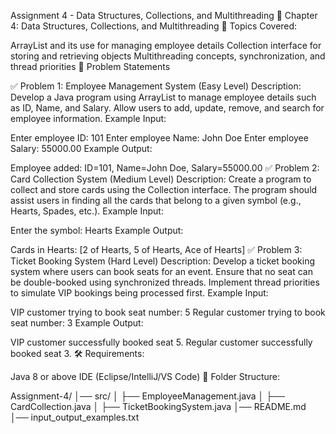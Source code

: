 Assignment 4 - Data Structures, Collections, and Multithreading
📖 Chapter 4: Data Structures, Collections, and Multithreading
🔹 Topics Covered:

ArrayList and its use for managing employee details
Collection interface for storing and retrieving objects
Multithreading concepts, synchronization, and thread priorities
📝 Problem Statements

✅ Problem 1: Employee Management System (Easy Level)
Description:
Develop a Java program using ArrayList to manage employee details such as ID, Name, and Salary. Allow users to add, update, remove, and search for employee information.
Example Input:

Enter employee ID: 101
Enter employee Name: John Doe
Enter employee Salary: 55000.00
Example Output:

Employee added: ID=101, Name=John Doe, Salary=55000.00
✅ Problem 2: Card Collection System (Medium Level)
Description:
Create a program to collect and store cards using the Collection interface. The program should assist users in finding all the cards that belong to a given symbol (e.g., Hearts, Spades, etc.).
Example Input:

Enter the symbol: Hearts
Example Output:

Cards in Hearts: [2 of Hearts, 5 of Hearts, Ace of Hearts]
✅ Problem 3: Ticket Booking System (Hard Level)
Description:
Develop a ticket booking system where users can book seats for an event. Ensure that no seat can be double-booked using synchronized threads. Implement thread priorities to simulate VIP bookings being processed first.
Example Input:

VIP customer trying to book seat number: 5
Regular customer trying to book seat number: 3
Example Output:

VIP customer successfully booked seat 5.
Regular customer successfully booked seat 3.
🛠 Requirements:

Java 8 or above
IDE (Eclipse/IntelliJ/VS Code)
📂 Folder Structure:

Assignment-4/
│── src/
│   ├── EmployeeManagement.java
│   ├── CardCollection.java
│   ├── TicketBookingSystem.java
│── README.md
│── input_output_examples.txt
